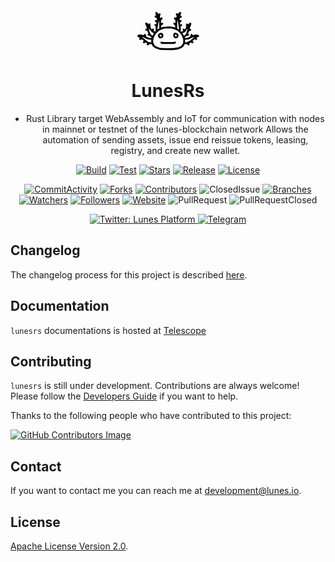 <div align="center">

  <a href="https://lunes.io">
    <img alt="Lunes" src="static/lunesrs.png" width="100" />
  </a>

#  LunesRs

- Rust Library target WebAssembly and IoT for communication with nodes in mainnet or testnet of the lunes-blockchain network Allows the automation of sending assets, issue end reissue tokens, leasing, registry, and create new wallet.

[![Build](https://github.com/lunes-plataform/lunesrs/actions/workflows/build.yml/badge.svg)](https://github.com/lunes-plataform/lunesrs/actions/workflows/build.yml)
[![Test](https://github.com/lunes-platform/lunesrs/actions/workflows/python-app.yml/badge.svg)](https://github.com/lunes-platform/lunesrs/actions/workflows/python-app.yml)
[![Stars](https://img.shields.io/github/stars/lunes-platform/lunesrs?color=blueviolet)](https://github.com/lunes-platform/lunesrs/stargazers)
[![Release](https://img.shields.io/github/v/release/lunes-platform/lunesrs)](https://github.com/lunes-platform/lunesrs/releases)
[![License](https://img.shields.io/github/license/lunes-platform/lunesrs?color=blueviolet)](LICENSE)

[![CommitActivity](https://img.shields.io/github/commit-activity/m/lunes-platform/lunesrs?color=blueviolet)](https://github.com/lunes-platform/lunesrs/pulse)
[![Forks](https://img.shields.io/github/forks/lunes-platform/lunesrs?color=blueviolet)](https://github.com/lunes-platform/lunesrs/network/members)
[![Contributors](https://flat.badgen.net/github/contributors/lunes-platform/lunesrs?color=purple)](https://github.com/lunes-platform/lunesrs/graphs/contributors)
![ClosedIssue](https://flat.badgen.net/github/closed-issues/lunes-platform/lunesrs?color=red)
[![Branches](https://badgen.net/github/branches/lunes-platform/lunesrs?color=blueviolet)](https://github.com/lunes-platform/lunesrs/branches)
[![Watchers](https://img.shields.io/github/watchers/lunes-platform/lunesrs.svg?color=blueviolet)](https://github.com/lunes-platform/lunesrs/watchers)
[![Followers](https://img.shields.io/github/followers/lunes-platform.svg?style=social&label=Follow&maxAge=2592000?color=blueviolet)](https://github.com/lunes-platform?tab=followers)
[![Website](https://img.shields.io/website?url=https%3A%2F%2Flunes.io%2F)](https://lunes.io)
![PullRequest](https://img.shields.io/github/issues-pr/lunes-platform/lunesrs?color=blueviolet)
![PullRequestClosed](https://img.shields.io/github/issues-pr-closed/lunes-platform/lunesrs?color=blueviolet)

  <a href="https://twitter.com/LunesPlatform" target="_blank">
    <img alt="Twitter: Lunes Platform" src="https://badgen.net/twitter/follow/lunesplatform?icon=twitter&label=follow @LunesPlatform&color=blue" />
  </a>  
  <a href="https://t.me/LunesPlatformPT" target="_blank">
    <img alt="Telegram" src="https://badgen.net/badge/icon/Lunes%20Platform?icon=telegram&label=Telegram&color=blue"/>
  </a>

</div>

## Changelog

The changelog process for this project is described [here](CHANGELOG.md).

## Documentation

`lunesrs` documentations is hosted at [Telescope](https://blockchain.lunes.io/telescope/)

## Contributing

`lunesrs` is still under development. Contributions are always welcome! Please follow the [Developers Guide](CONTRIBUTING.md) if you want to help.

Thanks to the following people who have contributed to this project:

[![GitHub Contributors Image](https://contrib.rocks/image?repo=lunes-platform/lunesrs)](https://github.com/lunes-platform/lunesrs/graphs/contributors)

## Contact

If you want to contact me you can reach me at <development@lunes.io>.

## License

[Apache License Version 2.0](LICENSE).
